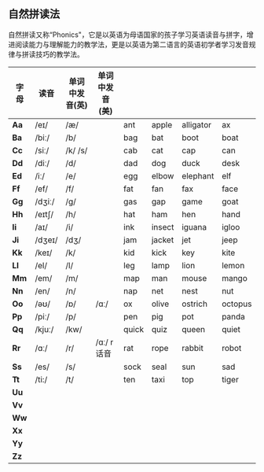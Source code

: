 ## 自然拼读法

自然拼读又称“Phonics"，它是以英语为母语国家的孩子学习英语读音与拼字，增进阅读能力与理解能力的教学法，更是以英语为第二语言的英语初学者学习发音规律与拼读技巧的教学法。



| 字母   | 读音   | 单词中发音(英) | 单词中发音(美) |       |        |           |         |
| ------ | ------ | -------------- | -------------- | ----- | ------ | --------- | ------- |
| **Aa** | /eɪ/   | /æ/            |                | ant   | apple  | alligator | ax      |
| **Ba** | /biː/  | /b/            |                | bag   | bat    | boot      | boat    |
| **Cc** | /siː/  | /k/  /s/       |                | cab   | cat    | cap       | can     |
| **Dd** | /diː/  | /d/            |                | dad   | dog    | duck      | desk    |
| **Ed** | /iː/   | /e/            |                | egg   | elbow  | elephant  | elf     |
| **Ff** | /ef/   | /f/            |                | fat   | fan    | fax       | face    |
| **Gg** | /dʒiː/ | /g/            |                | gas   | gap    | game      | goat    |
| **Hh** | /eɪtʃ/ | /h/            |                | hat   | ham    | hen       | hand    |
| **Ii** | /aɪ/   | /i/            |                | ink   | insect | iguana    | igloo   |
| **Ji** | /dʒeɪ/ | /dʒ/           |                | jam   | jacket | jet       | jeep    |
| **Kk** | /keɪ/  | /k/            |                | kid   | kick   | key       | kite    |
| **Ll** | /el/   | /l/            |                | leg   | lamp   | lion      | lemon   |
| **Mm** | /em/   | /m/            |                | map   | man    | mouse     | mango   |
| **Nn** | /en/   | /n/            |                | nap   | net    | nest      | nut     |
| **Oo** | /əʊ/   | /ɒ/            | /ɑː/           | ox    | olive  | ostrich   | octopus |
| **Pp** | /piː/  | /p/            |                | pen   | pig    | pot       | panda   |
| **Qq** | /kjuː/ | /kw/           |                | quick | quiz   | queen     | quiet   |
| **Rr** | /ɑː/   | /r/            | /ɑː/ r话音     | rat   | rope   | rabbit    | robot   |
| **Ss** | /es/   | /s/            |                | sock  | seal   | sun       | sad     |
| **Tt** | /ti:/  | /t/            |                | ten   | taxi   | top       | tiger   |
| **Uu** |        |                |                |       |        |           |         |
| **Vv** |        |                |                |       |        |           |         |
| **Ww** |        |                |                |       |        |           |         |
| **Xx** |        |                |                |       |        |           |         |
| **Yy** |        |                |                |       |        |           |         |
| **Zz** |        |                |                |       |        |           |         |

